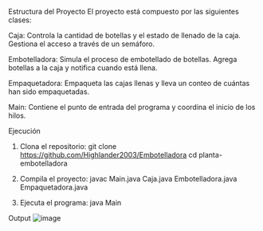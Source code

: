 Estructura del Proyecto
El proyecto está compuesto por las siguientes clases:

Caja:
Controla la cantidad de botellas y el estado de llenado de la caja.
Gestiona el acceso a través de un semáforo.

Embotelladora:
Simula el proceso de embotellado de botellas.
Agrega botellas a la caja y notifica cuando está llena.

Empaquetadora:
Empaqueta las cajas llenas y lleva un conteo de cuántas han sido empaquetadas.

Main:
Contiene el punto de entrada del programa y coordina el inicio de los hilos.

Ejecución
1. Clona el repositorio:
     git clone https://github.com/Highlander2003/Embotelladora
     cd planta-embotelladora
   
2. Compila el proyecto:
    javac Main.java Caja.java Embotelladora.java Empaquetadora.java

3. Ejecuta el programa:
   java Main

Output
![image](https://github.com/user-attachments/assets/0975818d-5b77-41c5-899d-591f2a1c2cd3)

